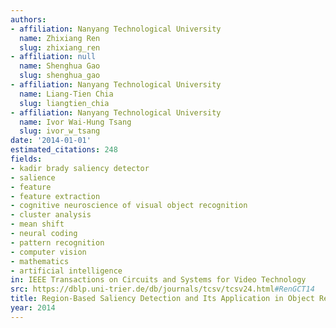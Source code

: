 ```yaml
---
authors:
- affiliation: Nanyang Technological University
  name: Zhixiang Ren
  slug: zhixiang_ren
- affiliation: null
  name: Shenghua Gao
  slug: shenghua_gao
- affiliation: Nanyang Technological University
  name: Liang-Tien Chia
  slug: liangtien_chia
- affiliation: Nanyang Technological University
  name: Ivor Wai-Hung Tsang
  slug: ivor_w_tsang
date: '2014-01-01'
estimated_citations: 248
fields:
- kadir brady saliency detector
- salience
- feature
- feature extraction
- cognitive neuroscience of visual object recognition
- cluster analysis
- mean shift
- neural coding
- pattern recognition
- computer vision
- mathematics
- artificial intelligence
in: IEEE Transactions on Circuits and Systems for Video Technology
src: https://dblp.uni-trier.de/db/journals/tcsv/tcsv24.html#RenGCT14
title: Region-Based Saliency Detection and Its Application in Object Recognition
year: 2014
---
```

